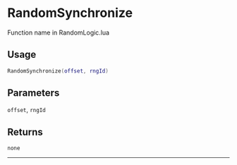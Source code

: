 # RandomSynchronize
Function name in RandomLogic.lua
## Usage
```lua
RandomSynchronize(offset, rngId)
```
## Parameters
`offset`, `rngId`
## Returns
`none`

---